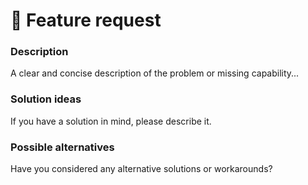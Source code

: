 # :rocket: Feature request

### Description

<!-- ✍️--> A clear and concise description of the problem or missing capability...


### Solution ideas

<!-- ✍️--> If you have a solution in mind, please describe it.


### Possible alternatives

<!-- ✍️--> Have you considered any alternative solutions or workarounds?
